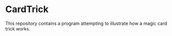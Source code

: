 # CardTrick
This repository contains a program attempting to illustrate how a magic card trick works.

